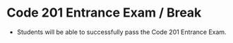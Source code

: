 # Code 201 Entrance Exam / Break

- Students will be able to successfully pass the Code 201 Entrance Exam.